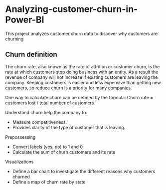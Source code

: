 # **Analyzing-customer-churn-in-Power-BI**
This project analyzes customer churn data to discover why customers are churning

## **Churn definition**
The churn rate, also known as the rate of attrition or customer churn, is the rate at which customers stop
doing business with an entity. As a result the revenue of company will not increase if existing customers are leaving the company.
Keeping customers is easier and less expensive than getting new customers, so reduce churn is a priority for many companies.

One way to calculate churn can be defined by the formula:
Churn rate = customers lost / total number of customers

Understand churn help the company to:
- Measure competitiveness.
- Provides clarity of the type of customer that is leaving.


Prepossessing
- Convert labels (yes, no) to 1 and 0
- Calculate the sum of churn customers and its rate

Visualizations
- Define a bar chart to investigate the different reasons why customers churned
- Define a map of churn rate by state

